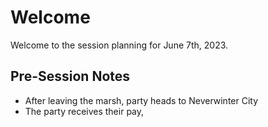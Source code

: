 # Welcome
Welcome to the session planning for June 7th, 2023.

## Pre-Session Notes
- After leaving the marsh, party heads to Neverwinter City
- The party receives their pay, 